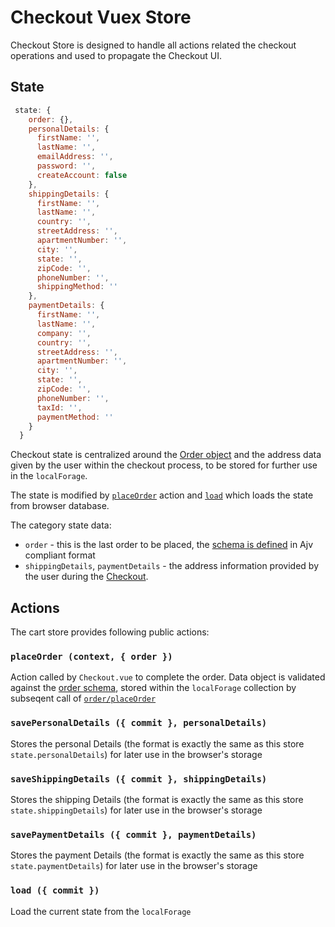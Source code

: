 # Checkout Vuex Store

Checkout Store is designed to handle all actions related the checkout operations and used to propagate the Checkout UI.

## State

```js
 state: {
    order: {},
    personalDetails: {
      firstName: '',
      lastName: '',
      emailAddress: '',
      password: '',
      createAccount: false
    },
    shippingDetails: {
      firstName: '',
      lastName: '',
      country: '',
      streetAddress: '',
      apartmentNumber: '',
      city: '',
      state: '',
      zipCode: '',
      phoneNumber: '',
      shippingMethod: ''
    },
    paymentDetails: {
      firstName: '',
      lastName: '',
      company: '',
      country: '',
      streetAddress: '',
      apartmentNumber: '',
      city: '',
      state: '',
      zipCode: '',
      phoneNumber: '',
      taxId: '',
      paymentMethod: ''
    }
  }
```

Checkout state is centralized around the [Order object](https://github.com/DivanteLtd/vue-storefront/blob/master/core/models/order.schema.json) and the address data given by the user within the checkout process, to be stored for further use in the `localForage`.

The state is modified by [`placeOrder`](https://github.com/DivanteLtd/vue-storefront/blob/1793aaa7afc89b3f08e443f40dd5c6131dd477ba/core/store/modules/checkout/actions.js#L11) action and [`load`](https://github.com/DivanteLtd/vue-storefront/blob/1793aaa7afc89b3f08e443f40dd5c6131dd477ba/core/store/modules/checkout/actions.js#L41) which loads the state from browser database.

The category state data:

- `order` - this is the last order to be placed, the [schema is defined](https://github.com/DivanteLtd/vue-storefront/blob/master/core/models/order.schema.json) in Ajv compliant format
- `shippingDetails`, `paymentDetails` - the address information provided by the user during the [Checkout](https://github.com/DivanteLtd/vue-storefront/blob/master/core/pages/Checkout.vue).

## Actions

The cart store provides following public actions:

### `placeOrder (context, { order })`

Action called by `Checkout.vue` to complete the order. Data object is validated against the [order schema](https://github.com/DivanteLtd/vue-storefront/blob/master/core/models/order.schema.json), stored within the `localForage` collection by subseqent call of [`order/placeOrder`](https://github.com/DivanteLtd/vue-storefront/blob/1793aaa7afc89b3f08e443f40dd5c6131dd477ba/core/store/modules/order/actions.js#L12)

### `savePersonalDetails ({ commit }, personalDetails)`

Stores the personal Details (the format is exactly the same as this store `state.personalDetails`) for later use in the browser's storage

### `saveShippingDetails ({ commit }, shippingDetails)`

Stores the shipping Details (the format is exactly the same as this store `state.shippingDetails`) for later use in the browser's storage

### `savePaymentDetails ({ commit }, paymentDetails)`

Stores the payment Details (the format is exactly the same as this store `state.paymentDetails`) for later use in the browser's storage

### `load ({ commit })`

Load the current state from the `localForage`
